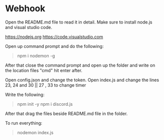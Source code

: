 # Webhook

Open the README.md file to read it in detail.
Make sure to install node.js and visual studio code.

https://nodejs.org
https://code.visualstudio.com

Open up command prompt and do the following:
>npm i nodemon -g

After that close the command prompt and open up the folder and write on the location files "cmd" hit enter after.

Open config.json and change the token.
Open index.js and change the lines 23, 24 and 30 || 27 , 33 to change timer

Write the following:
>npm init -y
>npm i discord.js

After that drag the files beside README.md file in the folder.

To run everything:
>nodemon index.js
